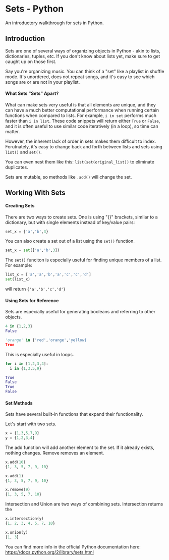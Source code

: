 # Sets - Python
An introductory walkthrough for sets in Python.

## Introduction
Sets are one of several ways of organizing objects in Python - akin to lists, dictionaries, tuples, etc. If you don't know about lists yet, make sure to get caught up on those first. 

Say you're organizing music.  You can think of a "set" like a playlist in shuffle mode.  It's unordered, does not repeat songs, and it's easy to see which songs are or are not in your playlist.

#### What Sets "Sets" Apart?

What can make sets very useful is that all elements are unique, and they can have a much better computational performance when running certain functions when compared to lists.  For example, `i in set` performs much faster than `i in list`.  These code snippets will return either `True` or `False`, and it is often useful to use similar code iteratively (in a loop), so time can matter.

However, the inherent lack of order in sets makes them difficult to index.  Forutnately, it's easy to change back and forth between lists and sets using `list()` and `set()`.

You can even nest them like this: `list(set(original_list))` to eliminate duplicates.

Sets are mutable, so methods like `.add()` will change the set.

## Working With Sets

#### Creating Sets
There are two ways to create sets.  One is using "{}" brackets, similar to a dictionary, but with single elements instead of key/value pairs:
```python
set_x = {'a','b',3}
```

You can also create a set out of a list using the `set()` function.
```python
set_x = set(['a','b',3])
```

The `set()` funciton is especially useful for finding unique members of a list.  For example:
```python
list_x = ['a','a','b','a','c','c','d']
set(list_x)
```
will return `{'a','b','c','d'}`

#### Using Sets for Reference
Sets are especially useful for generating booleans and referring to other objects.
```python
4 in {1,2,3}
False

'orange' in {'red','orange','yellow}
True
```

This is especially useful in loops.
```python
for i in [1,2,3,4]:
  i in {1,3,5,9}

True
False
True
False
```

#### Set Methods
Sets have several built-in functions that expand their functionality.

Let's start with two sets.
```python
x = {1,3,5,7,9}
y = {1,2,3,4}
```

The add function will add another element to the set.  If it already exists, nothing changes.
Remove removes an element.
```python
x.add(10)
{1, 3, 5, 7, 9, 10}

x.add(1)
{1, 3, 5, 7, 9, 10}

x.remove(9)
{1, 3, 5, 7, 10}
```
Intersection and Union are two ways of combining sets.  Intersection returns the 
```python
x.intersection(y)
{1, 2, 3, 4, 5, 7, 10}

x.union(y)
{1, 3}
```


You can find more info in the official Python documentation here: https://docs.python.org/2/library/sets.html
